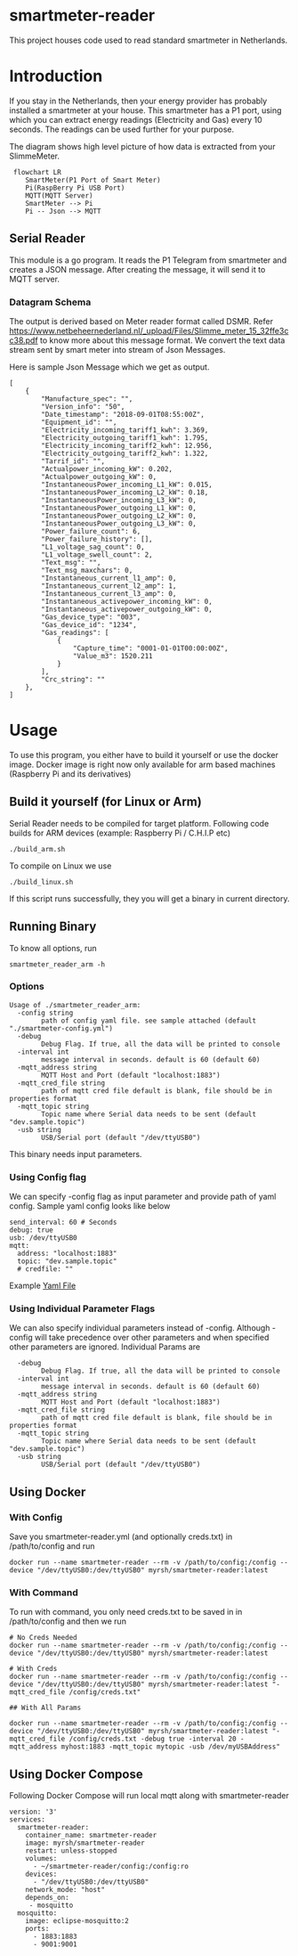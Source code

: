 # smartmeter-reader
This project houses code used to read standard smartmeter in Netherlands.

# Introduction
If you stay in the Netherlands, then your energy provider has probably installed a smartmeter at your house. This smartmeter has a P1 port, using which you can extract energy readings (Electricity and Gas) every 10 seconds. The readings can be used further for your purpose. 

The diagram shows high level picture of how data is extracted from your SlimmeMeter.


```mermaid
 flowchart LR
    SmartMeter(P1 Port of Smart Meter)
    Pi(RaspBerry Pi USB Port)
    MQTT(MQTT Server)
    SmartMeter --> Pi
    Pi -- Json --> MQTT
```

## Serial Reader
This module is a go program. It reads the P1 Telegram from smartmeter and creates a JSON message. After creating the message, it will send it to MQTT server.
### Datagram Schema

The output is derived based on Meter reader format called DSMR.
Refer https://www.netbeheernederland.nl/_upload/Files/Slimme_meter_15_32ffe3cc38.pdf to know more about this message format.
We convert the text data stream sent by smart meter into stream of Json Messages.

Here is sample Json Message which we get as output.

```{r, engine='javascript', count_lines}
[
    {
        "Manufacture_spec": "",
        "Version_info": "50",
        "Date_timestamp": "2018-09-01T08:55:00Z",
        "Equipment_id": "",
        "Electricity_incoming_tariff1_kwh": 3.369,
        "Electricity_outgoing_tariff1_kwh": 1.795,
        "Electricity_incoming_tariff2_kwh": 12.956,
        "Electricity_outgoing_tariff2_kwh": 1.322,
        "Tarrif_id": "",
        "Actualpower_incoming_kW": 0.202,
        "Actualpower_outgoing_kW": 0,
        "InstantaneousPower_incoming_L1_kW": 0.015,
        "InstantaneousPower_incoming_L2_kW": 0.18,
        "InstantaneousPower_incoming_L3_kW": 0,
        "InstantaneousPower_outgoing_L1_kW": 0,
        "InstantaneousPower_outgoing_L2_kW": 0,
        "InstantaneousPower_outgoing_L3_kW": 0,
        "Power_failure_count": 6,
        "Power_failure_history": [],
        "L1_voltage_sag_count": 0,
        "L1_voltage_swell_count": 2,
        "Text_msg": "",
        "Text_msg_maxchars": 0,
        "Instantaneous_current_l1_amp": 0,
        "Instantaneous_current_l2_amp": 1,
        "Instantaneous_current_l3_amp": 0,
        "Instantaneous_activepower_incoming_kW": 0,
        "Instantaneous_activepower_outgoing_kW": 0,
        "Gas_device_type": "003",
        "Gas_device_id": "1234",
        "Gas_readings": [
            {
                "Capture_time": "0001-01-01T00:00:00Z",
                "Value_m3": 1520.211
            }
        ],
        "Crc_string": ""
    },
]
```

# Usage
To use this program, you either have to build it yourself or use the docker image.
Docker image is right now only available for arm based machines (Raspberry Pi and its derivatives)

## Build it yourself (for Linux or Arm)

Serial Reader needs to be compiled for target platform. Following code builds for ARM devices (example: Raspberry Pi / C.H.I.P etc)
```{r, engine='bash', count_lines}
./build_arm.sh
```
To compile on Linux we use 
```{r, engine='bash', count_lines}
./build_linux.sh
```
If this script runs successfully, they you will get a binary in current directory.

## Running Binary
To know all options, run 
```{r, engine='bash', count_lines}
smartmeter_reader_arm -h
```
### Options
```{r, engine='bash', count_lines}
Usage of ./smartmeter_reader_arm:
  -config string
        path of config yaml file. see sample attached (default "./smartmeter-config.yml")
  -debug
        Debug Flag. If true, all the data will be printed to console
  -interval int
        message interval in seconds. default is 60 (default 60)
  -mqtt_address string
        MQTT Host and Port (default "localhost:1883")
  -mqtt_cred_file string
        path of mqtt cred file default is blank, file should be in properties format
  -mqtt_topic string
        Topic name where Serial data needs to be sent (default "dev.sample.topic")
  -usb string
        USB/Serial port (default "/dev/ttyUSB0")
```
This binary needs input parameters. 
### Using Config flag
We can specify -config flag as input parameter and provide path of yaml config.
Sample yaml config looks like below
```
send_interval: 60 # Seconds
debug: true
usb: /dev/ttyUSB0
mqtt:
  address: "localhost:1883"
  topic: "dev.sample.topic"
  # credfile: ""
```
Example [Yaml File](./config/smartmeter-reader.yml)

### Using Individual Parameter Flags
We can also specify individual parameters instead of -config.
Although -config will take precedence over other parameters and when specified other parameters are ignored.
Individual Params are
```
  -debug
        Debug Flag. If true, all the data will be printed to console
  -interval int
        message interval in seconds. default is 60 (default 60)
  -mqtt_address string
        MQTT Host and Port (default "localhost:1883")
  -mqtt_cred_file string
        path of mqtt cred file default is blank, file should be in properties format
  -mqtt_topic string
        Topic name where Serial data needs to be sent (default "dev.sample.topic")
  -usb string
        USB/Serial port (default "/dev/ttyUSB0")
```
## Using Docker
### With Config
Save you smartmeter-reader.yml (and optionally creds.txt) in /path/to/config and run
```
docker run --name smartmeter-reader --rm -v /path/to/config:/config --device "/dev/ttyUSB0:/dev/ttyUSB0" myrsh/smartmeter-reader:latest
```
### With Command
To run with command, you only need creds.txt to be saved in in /path/to/config and then we run
```
# No Creds Needed
docker run --name smartmeter-reader --rm -v /path/to/config:/config --device "/dev/ttyUSB0:/dev/ttyUSB0" myrsh/smartmeter-reader:latest

# With Creds
docker run --name smartmeter-reader --rm -v /path/to/config:/config --device "/dev/ttyUSB0:/dev/ttyUSB0" myrsh/smartmeter-reader:latest "-mqtt_cred_file /config/creds.txt"

## With All Params

docker run --name smartmeter-reader --rm -v /path/to/config:/config --device "/dev/ttyUSB0:/dev/ttyUSB0" myrsh/smartmeter-reader:latest "-mqtt_cred_file /config/creds.txt -debug true -interval 20 -mqtt_address myhost:1883 -mqtt_topic mytopic -usb /dev/myUSBAddress"
```

## Using Docker Compose

Following Docker Compose will run local mqtt along with smartmeter-reader
```
version: '3'
services:
  smartmeter-reader:
    container_name: smartmeter-reader
    image: myrsh/smartmeter-reader
    restart: unless-stopped
    volumes:
      - ~/smartmeter-reader/config:/config:ro
    devices:
      - "/dev/ttyUSB0:/dev/ttyUSB0"
    network_mode: "host"
    depends_on: 
     - mosquitto
  mosquitto:
    image: eclipse-mosquitto:2
    ports:
      - 1883:1883
      - 9001:9001  
```